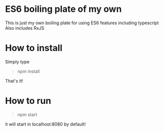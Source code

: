 # ES6 boiling plate of my own
This is just my own boiling plate for using ES6 features including typescript
Also includes RxJS

# How to install #
Simply type 
> npm install 

That's it!

# How to run #
> npm start

it will start in localhost:8080 by default!